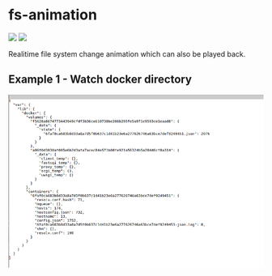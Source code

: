 # fs-animation
![](https://img.shields.io/travis/wyvernnot/fs-animation.svg)
![](https://img.shields.io/coveralls/wyvernnot/fs-animation.svg)

Realitime file system change animation which can also be played back.

## Example 1 - Watch docker directory

![](doc/screenshot.png)

